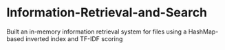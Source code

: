 # Information-Retrieval-and-Search
Built an in-memory information retrieval system for files using a HashMap-based inverted index and TF-IDF scoring
